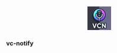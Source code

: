 <p align="center">
  <img src="https://github.com/atbrinkman/vc-notify/blob/main/vc-notify64.png" />
</p>

### vc-notify
